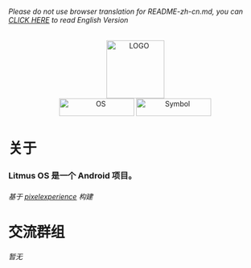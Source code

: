 ###### Please do not use browser translation for README-zh-cn.md, you can [CLICK HERE](https://github.com/project-litmus/.github/blob/main/profile/README.md) to read English Version

<div>
<div align="center">    
  <img src="https://s1.ax1x.com/2023/04/14/p9SUorR.png" width = "115" height = "115" alt="LOGO" />
</div>
<div align="center">
  <img src="https://s1.ax1x.com/2023/04/14/p9Sdk01.png" width = "148.6" height = "35" alt="OS" />
  <a href="js.design">
    <img src="https://s1.ax1x.com/2023/04/14/p9SdATx.png" width = "148.6" height = "35" alt="Symbol" />
  </a>
</div>

# 关于
### Litmus OS 是一个 Android 项目。
###### 基于 [pixelexperience](https://github.com/pixelexperience) 构建
# 交流群组</H2>
###### 暂无
